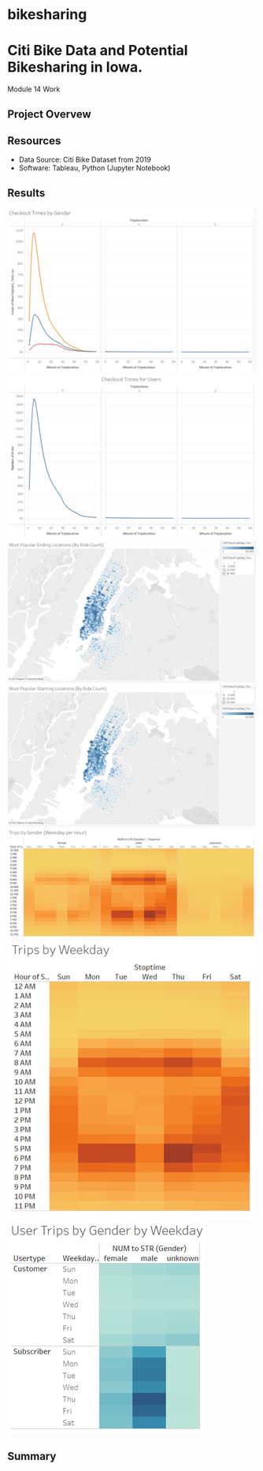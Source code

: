 # bikesharing
# Citi Bike Data and Potential Bikesharing in Iowa. 
Module 14 Work

## Project Overvew



## Resources
- Data Source: Citi Bike Dataset from 2019
- Software: Tableau, Python (Jupyter Notebook)

## Results


![CheckoutTimeByGender](https://github.com/Tozerh/bikesharing/blob/main/Checkout%20Time%20by%20Genders.PNG)
![CheckoutTimeforUsers](https://github.com/Tozerh/bikesharing/blob/main/Checkout%20Time%20for%20Users.PNG)
![MostPopularEndingLocations](https://github.com/Tozerh/bikesharing/blob/main/Most%20Popular%20Ending%20Locations.PNG)
![MostPopularStartingLocations](https://github.com/Tozerh/bikesharing/blob/main/Most%20Popular%20Starting%20Locations.PNG)
![TripsByGenderWeekdayPerHour](https://github.com/Tozerh/bikesharing/blob/main/Trips%20by%20Gender%20(Weekday%20per%20Hour)%20.PNG)
![TripsByWeekday](https://github.com/Tozerh/bikesharing/blob/main/Trips%20by%20Weekday.PNG)
![UserTripsbyGenderByWeekday](https://github.com/Tozerh/bikesharing/blob/main/Users%20Trips%20by%20Gender%20by%20Weekday.PNG)


## Summary

